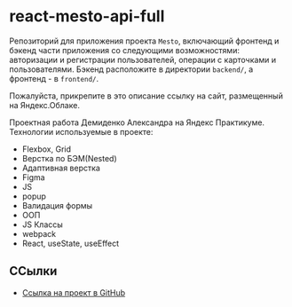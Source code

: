 # react-mesto-api-full
Репозиторий для приложения проекта `Mesto`, включающий фронтенд и бэкенд части приложения со следующими возможностями: авторизации и регистрации пользователей, операции с карточками и пользователями. Бэкенд расположите в директории `backend/`, а фронтенд - в `frontend/`. 
  
Пожалуйста, прикрепите в это описание ссылку на сайт, размещенный на Яндекс.Облаке.

Проектная работа Демиденко Александра на Яндекс Практикуме.
Технологии используемые в проекте:
* Flexbox, Grid
* Верстка по БЭМ(Nested)
* Адаптивная верстка
* Figma
* JS
* popup
* Валидация формы
* ООП
* JS Классы
* webpack
* React, useState, useEffect

## ССылки
* [Ссылка на проект в GitHub](https://alvde-site.github.io/mesto)